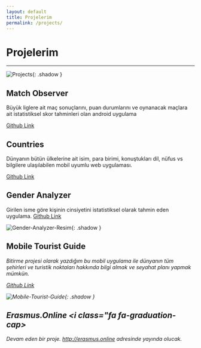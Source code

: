```yaml
---
layout: default
title: Projelerim
permalink: /projects/
---
```


# Projelerim
-----

![Projects]({{site.baseurl}}/assets/images/projects.jpg){: .shadow }

## Match Observer <i class="far fa-futbol"></i>

Büyük liglere ait maç sonuçlarını, puan durumlarını ve oynanacak maçlara ait istatistiksel skor tahminleri olan android uygulama

<i class="fa fa-link"></i> <i class="fa fa-github"></i> [Github Link](https://github.com/erkanceylan/match-observer)

## Countries <i class="fa fa-globe"></i>

Dünyanın bütün ülkelerine ait isim, para birimi, konuştukları dil, nüfus vs bilgilere ulaşılabilen mobil uyumlu web uygulaması.

<i class="fa fa-link"></i> <i class="fa fa-github"></i> [Github Link](https://github.com/erkanceylan/countries)

## Gender Analyzer <i class="fa fa-male"></i>  <i class="fa fa-female"></i>

Girilen isme göre kişinin cinsiyetini istatistiksel olarak tahmin eden uygulama.
<i class="fa fa-link"></i> <i class="fa fa-github"></i> [Github Link](https://github.com/erkanceylan/gender-analyzer)

![Gender-Analyzer-Resim](https://user-images.githubusercontent.com/9788440/34367368-2bd7e5ca-eaaa-11e7-8eeb-d2ff2a77b5ce.png){: .shadow }

## Mobile Tourist Guide <i class="fa fa-plane"></i> <i class="fa fa-suitcase">

Bitirme projesi olarak yazdığım bu mobil uygulama ile dünyanın tüm şehirleri ve turistik noktaları hakkında bilgi almak ve seyahat planı yapmak mümkün.

<i class="fa fa-link"></i> <i class="fa fa-github"></i> [Github Link](https://github.com/erkanceylan/final-project)

![Mobile-Tourist-Guide](https://user-images.githubusercontent.com/9788440/39761053-b06a024e-52df-11e8-87dd-63be65684149.png){: .shadow }

## Erasmus.Online <i class="fa fa-graduation-cap>

Devam eden bir proje. http://erasmus.online adresinde yayında olucak.
